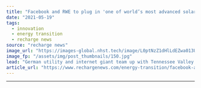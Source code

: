 ```yaml
---
title: "Facebook and RWE to plug in 'one of world’s most advanced solar farms' to datacentre"
date: "2021-05-19"
tags: 
  - innovation
  - energy transition
  - recharge news
source: "recharge news"
image_url: "https://images-global.nhst.tech/image/L0ptNzZ1dHlLdEZwa013UGJYeHBXdnZjNi9meWZKcGErRlo4cWUzbldCUT0=/nhst/binary/d5b2790884a49455dd35377d22040f4d"
image_fp: "/assets/img/post_thumbnails/150.jpg"
lead: "German utility and internet giant team up with Tennessee Valley Authority on 150MW solar array in Shelby County"
article_url: "https://www.rechargenews.com/energy-transition/facebook-and-rwe-to-plug-in-one-of-world-s-most-advanced-solar-farms-to-datacentre/2-1-1012918"
---
```


---
